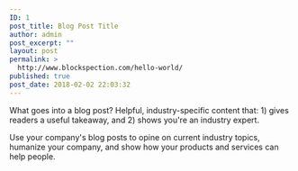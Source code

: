 ```yaml
---
ID: 1
post_title: Blog Post Title
author: admin
post_excerpt: ""
layout: post
permalink: >
  http://www.blockspection.com/hello-world/
published: true
post_date: 2018-02-02 22:03:32
---
```

What goes into a blog post? Helpful, industry-specific content that: 1) gives readers a useful takeaway, and 2) shows you're an industry expert. 

Use your company's blog posts to opine on current industry topics, humanize your company, and show how your products and services can help people.